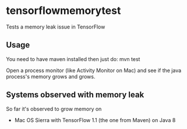 # tensorflowmemorytest
Tests a memory leak issue in TensorFlow

## Usage
You need to have maven installed then just do:
mvn test

Open a process monitor (like Activity Monitor on Mac) and see if the java process's memory grows and grows.

## Systems observed with memory leak
So far it's observed to grow memory on 
- Mac OS Sierra with TensorFlow 1.1 (the one from Maven) on Java 8

